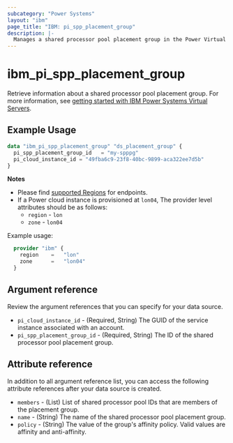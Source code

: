 ```yaml
---
subcategory: "Power Systems"
layout: "ibm"
page_title: "IBM: pi_spp_placement_group"
description: |-
  Manages a shared processor pool placement group in the Power Virtual Server cloud.
---
```


# ibm_pi_spp_placement_group
Retrieve information about a shared processor pool placement group. For more information, see [getting started with IBM Power Systems Virtual Servers](https://cloud.ibm.com/docs/power-iaas?topic=power-iaas-getting-started).

## Example Usage
```terraform
data "ibm_pi_spp_placement_group" "ds_placement_group" {
  pi_spp_placement_group_id   = "my-spppg"
  pi_cloud_instance_id = "49fba6c9-23f8-40bc-9899-aca322ee7d5b"
}
```

**Notes**
- Please find [supported Regions](https://cloud.ibm.com/apidocs/power-cloud#endpoint) for endpoints.
- If a Power cloud instance is provisioned at `lon04`, The provider level attributes should be as follows:
  - `region` - `lon`
  - `zone` - `lon04`
  
Example usage:
  ```terraform
    provider "ibm" {
      region    =   "lon"
      zone      =   "lon04"
    }
  ```

## Argument reference
Review the argument references that you can specify for your data source. 

- `pi_cloud_instance_id` - (Required, String) The GUID of the service instance associated with an account.
- `pi_spp_placement_group_id` - (Required, String) The ID of the shared processor pool placement group.

## Attribute reference
In addition to all argument reference list, you can access the following attribute references after your data source is created. 

- `members` - (List) List of shared processor pool IDs that are members of the placement group.
- `name` - (String) The name of the shared processor pool placement group.
- `policy` - (String) The value of the group's affinity policy. Valid values are affinity and anti-affinity.
